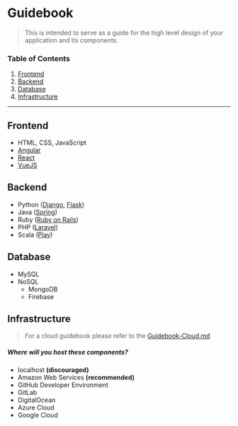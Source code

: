 # Guidebook

> This is intended to serve as a guide for the high level design of your application and its components.

### Table of Contents  
1. [Frontend](#frontend)
2. [Backend](#backend)
3. [Database](#database)  
4. [Infrastructure](#infrastructure)

---  

## Frontend
- HTML, CSS, JavaScript
- [Angular](https://angular.io/start)
- [React](https://reactjs.org/docs/create-a-new-react-app.html)
- [VueJS](https://cli.vuejs.org/guide/creating-a-project.html)

## Backend
- Python ([Django](https://docs.djangoproject.com/en/3.0/intro/tutorial01/), [Flask](https://docs.djangoproject.com/en/3.0/intro/tutorial01/))
- Java ([Spring](https://start.spring.io/))
- Ruby ([Ruby on Rails](https://guides.rubyonrails.org/getting_started.html))
- PHP ([Laravel](https://laravel.com/docs/4.2/quick))
- Scala ([Play](https://www.playframework.com/getting-started))


## Database
- MySQL
- NoSQL
    - MongoDB
    - Firebase

## Infrastructure

> For a cloud guidebook please refer to the [Guidebook-Cloud.md](Guidebook-Cloud.md)

##### Where will you host these components?
- localhost **(discouraged)**
- Amazon Web Services **(recommended)**
- GitHub Developer Environment
- GitLab
- DigitalOcean
- Azure Cloud
- Google Cloud
